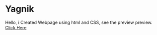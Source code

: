 # Yagnik
Hello,  i Created Webpage using html and CSS, see the preview preview. <a href='https://YagnikRaval.github.io'>Click Here</a>

